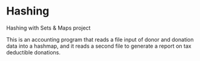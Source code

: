 # Hashing
Hashing with Sets &amp; Maps project

This is an accounting program that reads a file input of donor and donation data into a hashmap, and it reads a second file to 
generate a report on tax deductible donations. 
